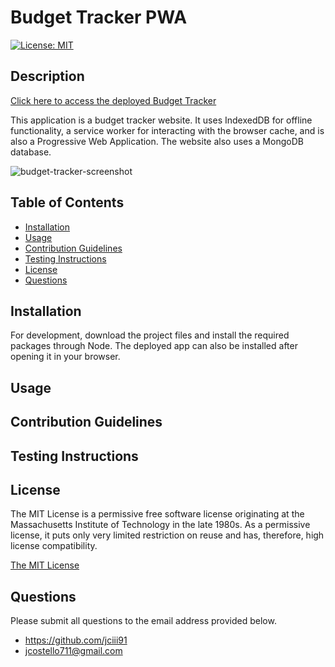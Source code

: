 # Budget Tracker PWA

[![License: MIT](https://img.shields.io/badge/License-MIT-yellow.svg)](https://opensource.org/licenses/MIT)

## Description

[Click here to access the deployed Budget Tracker](https://peaceful-falls-53457.herokuapp.com/)

This application is a budget tracker website. It uses IndexedDB for offline functionality, a service worker for interacting with the browser cache, and is also a Progressive Web Application. The website also uses a MongoDB database.

![budget-tracker-screenshot](https://user-images.githubusercontent.com/51002088/167317718-2855e6dc-2e8d-477b-811e-86adb41f3621.png)

## Table of Contents

- [Installation](#installation)
- [Usage](#usage)
- [Contribution Guidelines](#contribution-guidelines)
- [Testing Instructions](#testing-instructions)
- [License](#license)
- [Questions](#questions)

## Installation

For development, download the project files and install the required packages through Node. The deployed app can also be installed after opening it in your browser.

## Usage



## Contribution Guidelines



## Testing Instructions



## License

The MIT License is a permissive free software license originating at the Massachusetts Institute of Technology in the late 1980s. As a permissive license, it puts only very limited restriction on reuse and has, therefore, high license compatibility.

[The MIT License](https://opensource.org/licenses/MIT)

## Questions

Please submit all questions to the email address provided below.

- https://github.com/jciii91
- jcostello711@gmail.com
